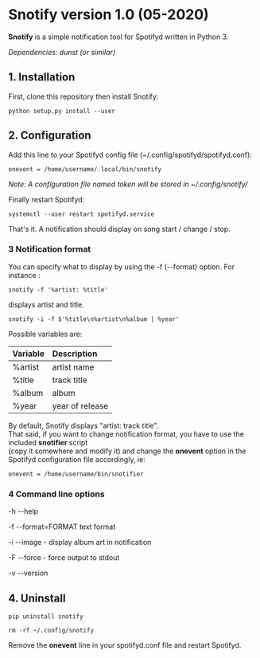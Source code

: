 # **Snotify** version 1.0 (05-2020)

**Snotify** is a simple notification tool for Spotifyd written in Python 3.

*Dependencies: dunst (or similar)*

## 1. Installation

First, clone this repository then install Snotify:

`python setup.py install --user`

## 2. Configuration

Add this line to your Spotifyd config file (~/.config/spotifyd/spotifyd.conf):

`onevent = /home/username/.local/bin/snotify`

*Note: A configuration file named token will be stored in ~/.config/snotify/*

Finally restart Spotifyd:

`systemctl --user restart spotifyd.service`

That's it. A notification should display on song start / change / stop.

### 3 Notification format

You can specify what to display by using the -f (--format) option. For instance :

`snotify -f '%artist: %title'`

displays artist and title.

`snotify -i -f $'%title\n%artist\n%album | %year'`

Possible variables are:

|Variable |Description
|:--------|:----------
|%artist |artist name
|%title |track title
|%album |album
|%year |year of release

By default, Snotify displays "artist: track title".  
That said, if you want to change notification format, you have to use the included **snotifier** script  
(copy it somewhere and modify it) and change the **onevent** option in the Spotifyd configuration file accordingly, ie:

`onevent = /home/username/bin/snotifier`

### 4 Command line options

-h --help

-f --format=FORMAT text format

-i --image - display album art in notification

-F --force - force output to stdout

-v --version

## 4. Uninstall

`pip uninstall snotify`

`rm -rf ~/.config/snotify`

Remove the **onevent** line in your spotifyd.conf file and restart Spotifyd.
